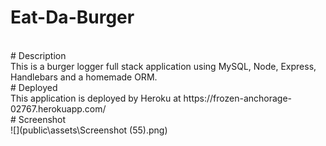 # Eat-Da-Burger
<br>
# Description 
<br>
This is a burger logger full stack application using MySQL, Node, Express, Handlebars and a homemade ORM.
<br>
# Deployed 
<br>
This application is deployed by Heroku at https://frozen-anchorage-02767.herokuapp.com/
<br>
# Screenshot
<br>
![](public\assets\Screenshot (55).png)
